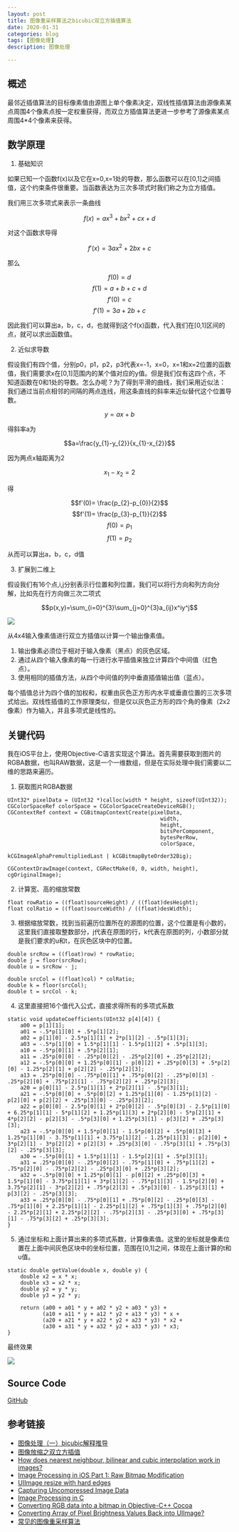 ```yaml
---
layout: post
title: 图像重采样算法之bicubic双立方插值算法
date: 2020-01-31
categories: blog
tags: [图像处理]
description: 图像处理

---
```


## 概述

最邻近插值算法的目标像素值由源图上单个像素决定，双线性插值算法由源像素某点周围4个像素点按一定权重获得，而双立方插值算法更进一步参考了源像素某点周围4*4个像素来获得。

## 数学原理

1. 基础知识

如果已知一个函数f(x)以及它在x=0,x=1处的导数，那么函数可以在[0,1]之间插值，这个约束条件很重要。当函数表达为三次多项式时我们称之为立方插值。

我们用三次多项式来表示一条曲线

$$f(x)=ax^3+bx^2+cx+d$$

对这个函数求导得

$$f'(x)=3ax^2+2bx+c$$

那么

$$f(0)=d$$
$$f(1)=a+b+c+d$$
$$f'(0)=c$$
$$f'(1)=3a+2b+c$$

因此我们可以算出a，b，c，d，也就得到这个f(x)函数，代入我们在[0,1]区间的点，就可以求出函数值。

2. 近似求导数

假设我们有四个值，分别p0，p1，p2，p3代表x=-1，x=0，x=1和x=2位置的函数值，我们需要求x在[0,1]范围内的某个值对应的y值。但是我们仅有这四个点，不知道函数在0和1处的导数。怎么办呢？为了得到平滑的曲线，我们采用近似法：我们通过当前点相邻的间隔的两点连线，用这条直线的斜率来近似替代这个位置导数。

$$y=ax+b$$

得斜率a为

$$a=\frac{y_{1}-y_{2}}{x_{1}-x_{2}}$$

因为两点x轴距离为2

$$x_{1}-x_{2}=2$$

得

$$f'(0)= \frac{p_{2}-p_{0}}{2}$$
$$f'(1)= \frac{p_{3}-p_{1}}{2}$$
$$f(0)=p_{1}$$
$$f(1)=p_{2}$$

从而可以算出a，b，c，d值

3. 扩展到二维上

假设我们有16个点,i,j分别表示行位置和列位置，我们可以将行方向和列方向分解，比如先在行方向做三次二项式

$$p(x,y)=\sum_{i=0}^{3}\sum_{j=0}^{3}a_{ij}x^iy^j$$

![](/assets/images/2020/bicubic.png)

从4x4输入像素值进行双立方插值以计算一个输出像素值。
1. 输出像素必须位于相对于输入像素（黑点）的灰色区域。
2. 通过从四个输入像素的每一行进行水平插值来独立计算四个中间值（红色点）。
3. 使用相同的插值方法，从四个中间值的列中垂直插值输出值（蓝点）。

每个插值总计为四个值的加权和，权重由灰色正方形内水平或垂直位置的三次多项式给出。双线性插值的工作原理类似，但是仅以灰色正方形的四个角的像素（2x2像素）作为输入，并且多项式是线性的。


## 关键代码

我在iOS平台上，使用Objective-C语言实现这个算法。首先需要获取到图片的RGBA数据，也叫RAW数据，这是一个一维数组，但是在实际处理中我们需要以二维的思路来遍历。

1. 获取图片RGBA数据

```
UInt32* pixelData = (UInt32 *)calloc(width * height, sizeof(UInt32));
CGColorSpaceRef colorSpace = CGColorSpaceCreateDeviceRGB();
CGContextRef context = CGBitmapContextCreate(pixelData,
                                                width,
                                                height,
                                                bitsPerComponent,
                                                bytesPerRow,
                                                colorSpace,
                                                kCGImageAlphaPremultipliedLast | kCGBitmapByteOrder32Big);

CGContextDrawImage(context, CGRectMake(0, 0, width, height), cgOriginalImage);
```

2. 计算宽、高的缩放常数

```
float rowRatio = ((float)sourceHeight) / ((float)desHeight);
float colRatio = ((float)sourceWidth) / ((float)desWidth);
```

3. 根据缩放常数，找到当前遍历位置所在的源图的位置，这个位置是有小数的，这里我们直接取整数部分，j代表在原图的行，k代表在原图的列，小数部分就是我们要求的u和t，在灰色区块中的位置。

```
double srcRow = ((float)row) * rowRatio;
double j = floor(srcRow);
double u = srcRow - j;

double srcCol = ((float)col) * colRatio;
double k = floor(srcCol);
double t = srcCol - k;
```

4. 这里直接把16个值代入公式，直接求得所有的多项式系数

```
static void updateCoefficients(UInt32 p[4][4]) {
    a00 = p[1][1];
    a01 = -.5*p[1][0] + .5*p[1][2];
    a02 = p[1][0] - 2.5*p[1][1] + 2*p[1][2] - .5*p[1][3];
    a03 = -.5*p[1][0] + 1.5*p[1][1] - 1.5*p[1][2] + .5*p[1][3];
    a10 = -.5*p[0][1] + .5*p[2][1];
    a11 = .25*p[0][0] - .25*p[0][2] - .25*p[2][0] + .25*p[2][2];
    a12 = -.5*p[0][0] + 1.25*p[0][1] - p[0][2] + .25*p[0][3] + .5*p[2][0] - 1.25*p[2][1] + p[2][2] - .25*p[2][3];
    a13 = .25*p[0][0] - .75*p[0][1] + .75*p[0][2] - .25*p[0][3] - .25*p[2][0] + .75*p[2][1] - .75*p[2][2] + .25*p[2][3];
    a20 = p[0][1] - 2.5*p[1][1] + 2*p[2][1] - .5*p[3][1];
    a21 = -.5*p[0][0] + .5*p[0][2] + 1.25*p[1][0] - 1.25*p[1][2] - p[2][0] + p[2][2] + .25*p[3][0] - .25*p[3][2];
    a22 = p[0][0] - 2.5*p[0][1] + 2*p[0][2] - .5*p[0][3] - 2.5*p[1][0] + 6.25*p[1][1] - 5*p[1][2] + 1.25*p[1][3] + 2*p[2][0] - 5*p[2][1] + 4*p[2][2] - p[2][3] - .5*p[3][0] + 1.25*p[3][1] - p[3][2] + .25*p[3][3];
    a23 = -.5*p[0][0] + 1.5*p[0][1] - 1.5*p[0][2] + .5*p[0][3] + 1.25*p[1][0] - 3.75*p[1][1] + 3.75*p[1][2] - 1.25*p[1][3] - p[2][0] + 3*p[2][1] - 3*p[2][2] + p[2][3] + .25*p[3][0] - .75*p[3][1] + .75*p[3][2] - .25*p[3][3];
    a30 = -.5*p[0][1] + 1.5*p[1][1] - 1.5*p[2][1] + .5*p[3][1];
    a31 = .25*p[0][0] - .25*p[0][2] - .75*p[1][0] + .75*p[1][2] + .75*p[2][0] - .75*p[2][2] - .25*p[3][0] + .25*p[3][2];
    a32 = -.5*p[0][0] + 1.25*p[0][1] - p[0][2] + .25*p[0][3] + 1.5*p[1][0] - 3.75*p[1][1] + 3*p[1][2] - .75*p[1][3] - 1.5*p[2][0] + 3.75*p[2][1] - 3*p[2][2] + .75*p[2][3] + .5*p[3][0] - 1.25*p[3][1] + p[3][2] - .25*p[3][3];
    a33 = .25*p[0][0] - .75*p[0][1] + .75*p[0][2] - .25*p[0][3] - .75*p[1][0] + 2.25*p[1][1] - 2.25*p[1][2] + .75*p[1][3] + .75*p[2][0] - 2.25*p[2][1] + 2.25*p[2][2] - .75*p[2][3] - .25*p[3][0] + .75*p[3][1] - .75*p[3][2] + .25*p[3][3];
}
```

5. 通过坐标和上面计算出来的多项式系数，计算像素值。这里的坐标就是像素位置在上面中间灰色区块中的坐标位置，范围在[0,1]之间，体现在上面计算的t和u值。

```
static double getValue(double x, double y) {
    double x2 = x * x;
    double x3 = x2 * x;
    double y2 = y * y;
    double y3 = y2 * y;

    return (a00 + a01 * y + a02 * y2 + a03 * y3) +
           (a10 + a11 * y + a12 * y2 + a13 * y3) * x +
           (a20 + a21 * y + a22 * y2 + a23 * y3) * x2 +
           (a30 + a31 * y + a32 * y2 + a33 * y3) * x3;
}
```

最终效果

![](/assets/images/2020/bicubic_interpolation_compare.png)

## Source Code

[GitHub](https://github.com/zyuanming/TestImage)


## 参考链接

* [图像处理（一）bicubic解释推导](https://blog.csdn.net/qq_24451605/article/details/49474113)
* [图像放缩之双立方插值](https://blog.csdn.net/jia20003/article/details/6919845)
* [How does nearest neighbour, bilinear and cubic interpolation work in images?
](https://dsp.stackexchange.com/questions/49100/how-does-nearest-neighbour-bilinear-and-cubic-interpolation-work-in-images)
* [Image Processing in iOS Part 1: Raw Bitmap Modification](https://www.raywenderlich.com/2335-image-processing-in-ios-part-1-raw-bitmap-modification)
* [UIImage resize with hard edges](https://stackoverflow.com/questions/11386980/uiimage-resize-with-hard-edges)
* [Capturing Uncompressed Image Data](https://developer.apple.com/documentation/avfoundation/cameras_and_media_capture/capturing_still_and_live_photos/capturing_uncompressed_image_data)
* [Image Processing in C](http://homepages.inf.ed.ac.uk/rbf/BOOKS/PHILLIPS/)
* [Converting RGB data into a bitmap in Objective-C++ Cocoa](https://stackoverflow.com/questions/1579631/converting-rgb-data-into-a-bitmap-in-objective-c-cocoa)
* [Converting Array of Pixel Brightness Values Back into UIImage?](https://stackoverflow.com/questions/36245574/converting-array-of-pixel-brightness-values-back-into-uiimage)
* [常见的图像重采样算法](https://blog.csdn.net/LanerGaming/article/details/49207435)